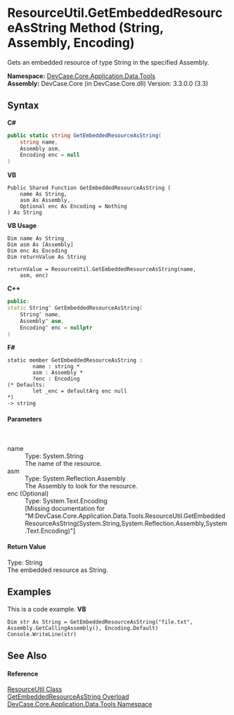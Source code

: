 # ResourceUtil.GetEmbeddedResourceAsString Method (String, Assembly, Encoding)
 

Gets an embedded resource of type String in the specified Assembly.

**Namespace:**&nbsp;<a href="N_DevCase_Core_Application_Data_Tools">DevCase.Core.Application.Data.Tools</a><br />**Assembly:**&nbsp;DevCase.Core (in DevCase.Core.dll) Version: 3.3.0.0 (3.3)

## Syntax

**C#**<br />
``` C#
public static string GetEmbeddedResourceAsString(
	string name,
	Assembly asm,
	Encoding enc = null
)
```

**VB**<br />
``` VB
Public Shared Function GetEmbeddedResourceAsString ( 
	name As String,
	asm As Assembly,
	Optional enc As Encoding = Nothing
) As String
```

**VB Usage**<br />
``` VB Usage
Dim name As String
Dim asm As [Assembly]
Dim enc As Encoding
Dim returnValue As String

returnValue = ResourceUtil.GetEmbeddedResourceAsString(name, 
	asm, enc)
```

**C++**<br />
``` C++
public:
static String^ GetEmbeddedResourceAsString(
	String^ name, 
	Assembly^ asm, 
	Encoding^ enc = nullptr
)
```

**F#**<br />
``` F#
static member GetEmbeddedResourceAsString : 
        name : string * 
        asm : Assembly * 
        ?enc : Encoding 
(* Defaults:
        let _enc = defaultArg enc null
*)
-> string 

```


#### Parameters
&nbsp;<dl><dt>name</dt><dd>Type: System.String<br />The name of the resource.</dd><dt>asm</dt><dd>Type: System.Reflection.Assembly<br />The Assembly to look for the resource.</dd><dt>enc (Optional)</dt><dd>Type: System.Text.Encoding<br />\[Missing <param name="enc"/> documentation for "M:DevCase.Core.Application.Data.Tools.ResourceUtil.GetEmbeddedResourceAsString(System.String,System.Reflection.Assembly,System.Text.Encoding)"\]</dd></dl>

#### Return Value
Type: String<br />The embedded resource as String.

## Examples
This is a code example. 
**VB**<br />
``` VB
Dim str As String = GetEmbeddedResourceAsString("file.txt", Assembly.GetCallingAssembly(), Encoding.Default)
Console.WriteLine(str)
```


## See Also


#### Reference
<a href="T_DevCase_Core_Application_Data_Tools_ResourceUtil">ResourceUtil Class</a><br /><a href="Overload_DevCase_Core_Application_Data_Tools_ResourceUtil_GetEmbeddedResourceAsString">GetEmbeddedResourceAsString Overload</a><br /><a href="N_DevCase_Core_Application_Data_Tools">DevCase.Core.Application.Data.Tools Namespace</a><br />